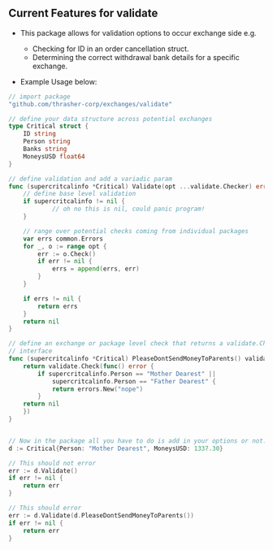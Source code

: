 ## Current Features for validate

+ This package allows for validation options to occur exchange side e.g.
	- Checking for ID in an order cancellation struct.
	- Determining the correct withdrawal bank details for a specific exchange.

+ Example Usage below:

```go
// import package
"github.com/thrasher-corp/exchanges/validate"

// define your data structure across potential exchanges
type Critical struct {
	ID string
	Person string
	Banks string
	MoneysUSD float64
}

// define validation and add a variadic param
func (supercritcalinfo *Critical) Validate(opt ...validate.Checker) error {
	// define base level validation
	if supercritcalinfo != nil {
			// oh no this is nil, could panic program!
	}

	// range over potential checks coming from individual packages
	var errs common.Errors
	for _, o := range opt {
		err := o.Check()
		if err != nil {
			errs = append(errs, err)
		}
	}

	if errs != nil {
		return errs
	}
	return nil
}

// define an exchange or package level check that returns a validate.Checker
// interface
func (supercritcalinfo *Critical) PleaseDontSendMoneyToParents() validate.Checker {
	return validate.Check(func() error {
		if supercritcalinfo.Person == "Mother Dearest" ||
			supercritcalinfo.Person == "Father Dearest" {
			return errors.New("nope")
		}
	return nil
	})
}


// Now in the package all you have to do is add in your options or not...
d := Critical{Person: "Mother Dearest", MoneysUSD: 1337.30}

// This should not error
err := d.Validate()
if err != nil {
	return err
}

// This should error
err := d.Validate(d.PleaseDontSendMoneyToParents())
if err != nil {
	return err
}

```


